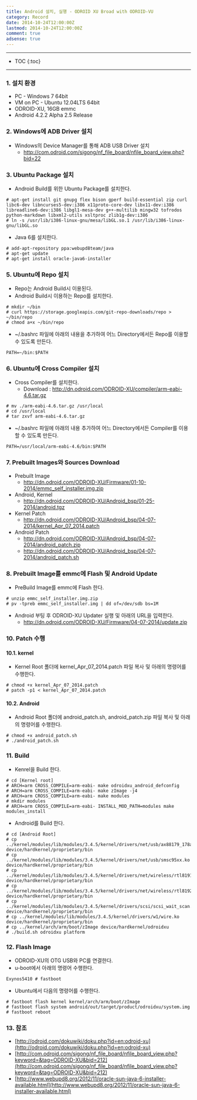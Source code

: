 ```yaml
---
title: Android 설치, 실행 - ODROID XU Broad with ODROID-VU
category: Record
date: 2014-10-24T12:00:00Z
lastmod: 2014-10-24T12:00:00Z
comment: true
adsense: true
---
```


***

* TOC
{:toc}

***

### 1. 설치 환경

* PC - Windows 7 64bit
* VM on PC - Ubuntu 12.04LTS 64bit
* ODROID-XU, 16GB emmc
* Android 4.2.2 Alpha 2.5 Release

### 2. Windows에 ADB Driver 설치

* Windows의 Device Manager를 통해 ADB USB Driver 설치
  * http://com.odroid.com/sigong/nf_file_board/nfile_board_view.php?bid=22


### 3. Ubuntu Package 설치

* Android Build를 위한 Ubuntu Package를 설치한다.

~~~
# apt-get install git gnupg flex bison gperf build-essential zip curl libc6-dev libncurses5-dev:i386 x11proto-core-dev libx11-dev:i386 libreadline6-dev:i386 libgl1-mesa-dev g++-multilib mingw32 tofrodos python-markdown libxml2-utils xsltproc zlib1g-dev:i386
# ln -s /usr/lib/i386-linux-gnu/mesa/libGL.so.1 /usr/lib/i386-linux-gnu/libGL.so
~~~

* Java 6를 설치한다.

~~~
# add-apt-repository ppa:webupd8team/java
# apt-get update
# apt-get install oracle-java6-installer
~~~

### 5. Ubuntu에 Repo 설치

* Repo는 Android Build시 이용된다.
* Android Build시 이용하는 Repo를 설치한다.

~~~
# mkdir ~/bin
# curl https://storage.googleapis.com/git-repo-downloads/repo > ~/bin/repo
# chmod a+x ~/bin/repo
~~~

* ~/.bashrc 파일에 아래의 내용을 추가하여 어느 Directory에서든 Repo를 이용할 수 있도록 만든다.

~~~
PATH=~/bin:$PATH
~~~

### 6. Ubuntu에 Cross Compiler 설치

* Cross Compiler를 설치한다. 
  * Download : http://dn.odroid.com/ODROID-XU/compiler/arm-eabi-4.6.tar.gz

~~~
# mv ./arm-eabi-4.6.tar.gz /usr/local
# cd /usr/local
# tar zxvf arm-eabi-4.6.tar.gz
~~~

* ~/.bashrc 파일에 아래의 내용 추가하여 어느 Directory에서든 Compiler를 이용할 수 있도록 만든다.

~~~
PATH=/usr/local/arm-eabi-4.6/bin:$PATH
~~~

### 7. Prebuilt Images와 Sources Download

* Prebuilt Image
  * http://dn.odroid.com/ODROID-XU/Firmware/01-10-2014/emmc_self_installer.img.zip
* Android, Kernel
  * http://dn.odroid.com/ODROID-XU/Android_bsp/01-25-2014/android.tgz
* Kernel Patch
  * http://dn.odroid.com/ODROID-XU/Android_bsp/04-07-2014/kernel_Apr_07_2014.patch
* Android Patch
  * http://dn.odroid.com/ODROID-XU/Android_bsp/04-07-2014/android_patch.zip
  * http://dn.odroid.com/ODROID-XU/Android_bsp/04-07-2014/android_patch.sh

### 8. Prebuilt Image를 emmc에 Flash 및 Android Update

* PreBuild Image를 emmc에 Flash 한다.

~~~
# unzip emmc_self_installer.img.zip
# pv -tpreb emmc_self_installer.img | dd of=/dev/sdb bs=1M
~~~

* Android 부팅 후 ODROID-XU Updater 실행 및 아래의 URL을 입력한다.
  * http://dn.odroid.com/ODROID-XU/Firmware/04-07-2014/update.zip

### 10. Patch 수행

#### 10.1. kernel

* Kernel Root 폴더에 kernel_Apr_07_2014.patch 파일 복사 및 아래의 명령어를 수행한다.

~~~
# chmod +x kernel_Apr_07_2014.patch
# patch -p1 < kernel_Apr_07_2014.patch
~~~

#### 10.2. Android

* Android Root 폴더에 android_patch.sh, android_patch.zip 파일 복사 및 아래의 명령어를 수행한다.

~~~
# chmod +x android_patch.sh
# ./android_patch.sh
~~~

### 11. Build

* Kenrel을 Build 한다.

~~~
# cd [Kernel root]
# ARCH=arm CROSS_COMPILE=arm-eabi- make odroidxu_android_defconfig
# ARCH=arm CROSS_COMPILE=arm-eabi- make zImage -j4
# ARCH=arm CROSS_COMPILE=arm-eabi- make modules
# mkdir modules
# ARCH=arm CROSS_COMPILE=arm-eabi- INSTALL_MOD_PATH=modules make modules_install
~~~

* Android를 Build 한다.

~~~
# cd [Android Root]
# cp ../kernel/modules/lib/modules/3.4.5/kernel/drivers/net/usb/ax88179_178a.ko device/hardkernel/proprietary/bin
# cp ../kernel/modules/lib/modules/3.4.5/kernel/drivers/net/usb/smsc95xx.ko device/hardkernel/proprietary/bin
# cp ../kernel/modules/lib/modules/3.4.5/kernel/drivers/net/wireless/rtl8191su/rtl8191su.ko device/hardkernel/proprietary/bin
# cp ../kernel/modules/lib/modules/3.4.5/kernel/drivers/net/wireless/rtl8192cu_v40/rtl8192cu.ko device/hardkernel/proprietary/bin
# cp ../kernel/modules/lib/modules/3.4.5/kernel/drivers/scsi/scsi_wait_scan.ko device/hardkernel/proprietary/bin
# cp ../kernel/modules/lib/modules/3.4.5/kernel/drivers/w1/wire.ko device/hardkernel/proprietary/bin
# cp ../kernel/arch/arm/boot/zImage device/hardkernel/odroidxu
# ./build.sh odroidxu platform
~~~

### 12. Flash Image

* ODROID-XU의 OTG USB와 PC를 연결한다.
* u-boot에서 아래의 명령어 수행한다.

~~~
Exynos5410 # fastboot
~~~

* Ubuntu에서 다음의 명령어를 수행한다.

~~~
# fastboot flash kernel kernel/arch/arm/boot/zImage
# fastboot flash system android/out/target/product/odroidxu/system.img
# fastboot reboot
~~~

### 13. 참조

* [http://odroid.com/dokuwiki/doku.php?id=en:odroid-xu](http://odroid.com/dokuwiki/doku.php?id=en:odroid-xu)
* [http://com.odroid.com/sigong/nf_file_board/nfile_board_view.php?keyword=&tag=ODROID-XU&bid=212](http://com.odroid.com/sigong/nf_file_board/nfile_board_view.php?keyword=&tag=ODROID-XU&bid=212)
* [http://www.webupd8.org/2012/11/oracle-sun-java-6-installer-available.html](http://www.webupd8.org/2012/11/oracle-sun-java-6-installer-available.html)
